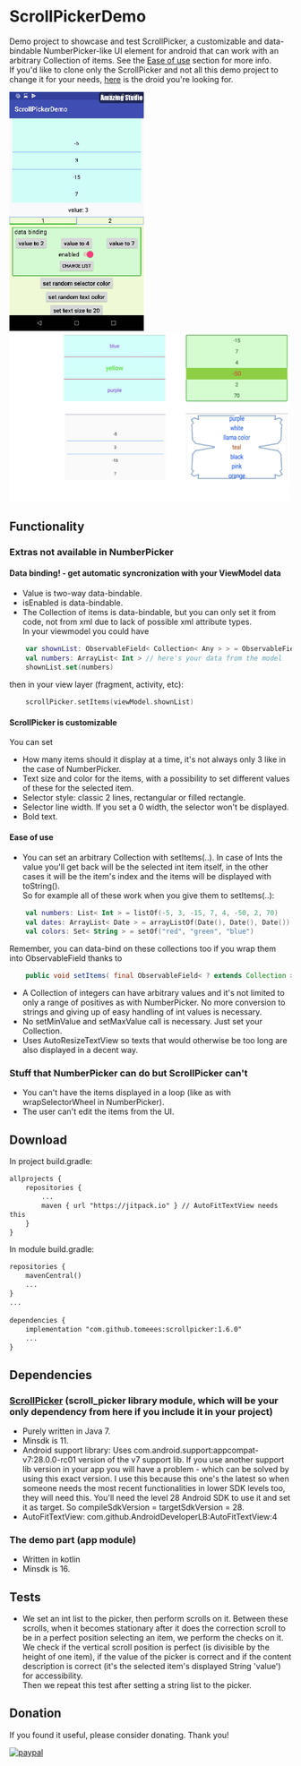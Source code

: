 # ScrollPickerDemo
Demo project to showcase and test ScrollPicker, a customizable and data-bindable NumberPicker-like UI element for android that can work with an arbitrary Collection of items. See the [Ease of use](#EaseOfUse) section for more info.  
If you'd like to clone only the ScrollPicker and not all this demo project to change it for your needs, [here](https://github.com/tomeeeS/ScrollPicker) is the droid you're looking for.
  
<p >
  <img src="https://github.com/tomeeeS/ScrollPickerDemo/blob/master/raw/demo.gif" width="240" />
  <img src="https://github.com/tomeeeS/ScrollPickerDemo/blob/master/raw/possibility showcase.png" width="500" /> 
</p>

## Functionality
### Extras not available in NumberPicker
#### Data binding! - get automatic syncronization with your ViewModel data
* Value is two-way data-bindable.
* isEnabled is data-bindable.
* The Collection of items is data-bindable, but you can only set it from code, not from xml due to lack of possible xml attribute types.  
In your viewmodel you could have
```kotlin
    var shownList: ObservableField< Collection< Any > > = ObservableField()
    val numbers: ArrayList< Int > // here's your data from the model
    shownList.set(numbers)
```
then in your view layer (fragment, activity, etc):
```kotlin
    scrollPicker.setItems(viewModel.shownList)
```

#### ScrollPicker is customizable
You can set  
* How many items should it display at a time, it's not always only 3 like in the case of NumberPicker.
* Text size and color for the items, with a possibility to set different values of these for the selected item.
* Selector style: classic 2 lines, rectangular or filled rectangle.
* Selector line width. If you set a 0 width, the selector won't be displayed.
* Bold text.

#### <a name="EaseOfUse"/>Ease of use
* You can set an arbitrary Collection with setItems(..). In case of Ints the value you'll get back will be the selected int item itself, in the other cases it will be the item's index and the items will be displayed with toString().  
So for example all of these work when you give them to setItems(..):  
```kotlin
    val numbers: List< Int > = listOf(-5, 3, -15, 7, 4, -50, 2, 70)
    val dates: ArrayList< Date > = arrayListOf(Date(), Date(), Date())
    val colors: Set< String > = setOf("red", "green", "blue")
```
Remember, you can data-bind on these collections too if you wrap them into ObservableField thanks to
```java
    public void setItems( final ObservableField< ? extends Collection > items )
```
* A Collection of integers can have arbitrary values and it's not limited to only a range of positives as with NumberPicker. No more conversion to strings and giving up of easy handling of int values is necessary.
* No setMinValue and setMaxValue call is necessary. Just set your Collection.
* Uses AutoResizeTextView so texts that would otherwise be too long are also displayed in a decent way.

### Stuff that NumberPicker can do but ScrollPicker can't
* You can't have the items displayed in a loop (like as with wrapSelectorWheel in NumberPicker).
* The user can't edit the items from the UI.

## Download
In project build.gradle:
```
allprojects {
    repositories {
        ...
        maven { url "https://jitpack.io" } // AutoFitTextView needs this
    }
}
```
   
In module build.gradle:
```
repositories {
    mavenCentral()
    ...
}
...

dependencies {
    implementation "com.github.tomeees:scrollpicker:1.6.0"
    ...
}
```
    
## Dependencies

### [ScrollPicker](https://github.com/tomeeeS/ScrollPicker) (scroll_picker library module, which will be your only dependency from here if you include it in your project)
* Purely written in Java 7.  
* Minsdk is 11.  
* Android support library: Uses com.android.support:appcompat-v7:28.0.0-rc01 version of the v7 support lib. If you use another support lib version in your app you will have a problem - which can be solved by using this exact version. I use this because this one's the latest so when someone needs the most recent functionalities in lower SDK levels too, they will need this. You'll need the level 28 Android SDK to use it and set it as target.  So compileSdkVersion = targetSdkVersion = 28.
* AutoFitTextView: com.github.AndroidDeveloperLB:AutoFitTextView:4  

### The demo part (app module)
* Written in kotlin 
* Minsdk is 16.  

## Tests
* We set an int list to the picker, then perform scrolls on it. Between these scrolls, when it becomes stationary after it does the correction scroll to be in a perfect position selecting an item, we perform the checks on it. We check if the vertical scroll position is perfect (is divisible by the height of one item), if the value of the picker is correct and if the content description is correct (it's the selected item's displayed String 'value') for accessibility.  
Then we repeat this test after setting a string list to the picker.

## Donation
If you found it useful, please consider donating. Thank you!  

[![paypal](https://www.paypalobjects.com/en_US/i/btn/btn_donateCC_LG.gif)](https://www.paypal.com/cgi-bin/webscr?cmd=_s-xclick&hosted_button_id=6B7WYZW78DBS2)
